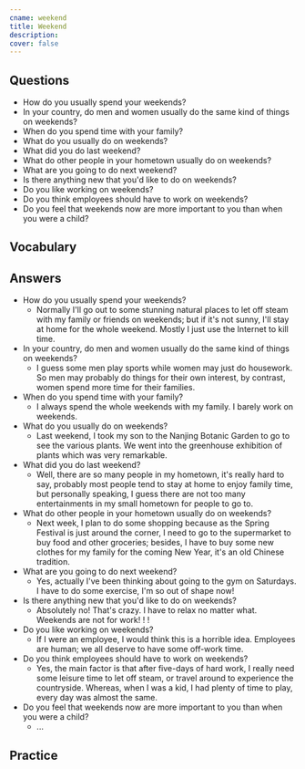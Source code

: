 ```yaml
---
cname: weekend
title: Weekend
description: 
cover: false
---
```

<banner></banner>

## Questions

- How do you usually spend your weekends?
- In your country, do men and women usually do the same kind of things on weekends?
- When do you spend time with your family?
- What do you usually do on weekends?
- What did you do last weekend?
- What do other people in your hometown usually do on weekends?
- What are you going to do next weekend?
- Is there anything new that you&#39;d like to do on weekends?
- Do you like working on weekends?
- Do you think employees should have to work on weekends?
- Do you feel that weekends now are more important to you than when you were a child?

## Vocabulary

<vocab-list>

<!-- blank -->

</vocab-list>

## Answers

- How do you usually spend your weekends?
  - Normally I&#39;ll go out to some stunning natural places to let off steam with my family or friends on weekends; but if it&#39;s not sunny, I&#39;ll stay at home for the whole weekend. Mostly I just use the Internet to kill time.
- In your country, do men and women usually do the same kind of things on weekends?
  - I guess some men play sports while women may just do housework. So men may probably do things for their own interest, by contrast, women spend more time for their families.
- When do you spend time with your family?
  - I always spend the whole weekends with my family. I barely work on weekends.
- What do you usually do on weekends?
  - Last weekend, I took my son to the Nanjing Botanic Garden to go to see the various plants. We went into the greenhouse exhibition of plants which was very remarkable.
- What did you do last weekend?
  - Well, there are so many people in my hometown, it&#39;s really hard to say, probably most people tend to stay at home to enjoy family time, but personally speaking, I guess there are not too many entertainments in my small hometown for people to go to.
- What do other people in your hometown usually do on weekends?
  - Next week, I plan to do some shopping because as the Spring Festival is just around the corner, I need to go to the supermarket to buy food and other groceries; besides, I have to buy some new clothes for my family for the coming New Year, it&#39;s an old Chinese tradition.
- What are you going to do next weekend?
  - Yes, actually I&#39;ve been thinking about going to the gym on Saturdays. I have to do some exercise, I&#39;m so out of shape now!
- Is there anything new that you&#39;d like to do on weekends?
  - Absolutely no! That&#39;s crazy. I have to relax no matter what. Weekends are not for work! ! !
- Do you like working on weekends?
  - If I were an employee, I would think this is a horrible idea. Employees are human; we all deserve to have some off-work time.
- Do you think employees should have to work on weekends?
  - Yes, the main factor is that after five-days of hard work, I really need some leisure time to let off steam, or travel around to experience the countryside. Whereas, when I was a kid, I had plenty of time to play, every day was almost the same.
- Do you feel that weekends now are more important to you than when you were a child?
  - ...

## Practice

<qrfooter></qrfooter>
